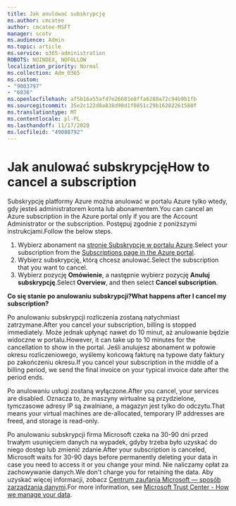 ```yaml
---
title: Jak anulować subskrypcję
ms.author: cmcatee
author: cmcatee-MSFT
manager: scotv
ms.audience: Admin
ms.topic: article
ms.service: o365-administration
ROBOTS: NOINDEX, NOFOLLOW
localization_priority: Normal
ms.collection: Adm_O365
ms.custom:
- "9003797"
- "6836"
ms.openlocfilehash: af5b16a55afd7e26601e8ffa6288a72c94b9b1fb
ms.sourcegitcommit: 35e2c122d8a838d98d1f0851c29b16282261580f
ms.translationtype: MT
ms.contentlocale: pl-PL
ms.lasthandoff: 11/17/2020
ms.locfileid: "49088792"
---
```

# <a name="how-to-cancel-a-subscription"></a><span data-ttu-id="16c85-102">Jak anulować subskrypcję</span><span class="sxs-lookup"><span data-stu-id="16c85-102">How to cancel a subscription</span></span>

<span data-ttu-id="16c85-103">Subskrypcję platformy Azure można anulować w portalu Azure tylko wtedy, gdy jesteś administratorem konta lub abonamentem.</span><span class="sxs-lookup"><span data-stu-id="16c85-103">You can cancel an Azure subscription in the Azure portal only if you are the Account Administrator or the subscription.</span></span> <span data-ttu-id="16c85-104">Postępuj zgodnie z poniższymi instrukcjami.</span><span class="sxs-lookup"><span data-stu-id="16c85-104">Follow the below steps.</span></span>

1. <span data-ttu-id="16c85-105">Wybierz abonament na [stronie Subskrypcje w portalu Azure](https://ms.portal.azure.com/#blade/Microsoft_Azure_Billing/SubscriptionsBlade).</span><span class="sxs-lookup"><span data-stu-id="16c85-105">Select your subscription from the [Subscriptions page in the Azure portal](https://ms.portal.azure.com/#blade/Microsoft_Azure_Billing/SubscriptionsBlade).</span></span>
2. <span data-ttu-id="16c85-106">Wybierz subskrypcję, którą chcesz anulować.</span><span class="sxs-lookup"><span data-stu-id="16c85-106">Select the subscription that you want to cancel.</span></span>
3. <span data-ttu-id="16c85-107">Wybierz pozycję **Omówienie**, a następnie wybierz pozycję **Anuluj subskrypcję**.</span><span class="sxs-lookup"><span data-stu-id="16c85-107">Select **Overview**, and then select **Cancel subscription**.</span></span>

<span data-ttu-id="16c85-108">**Co się stanie po anulowaniu subskrypcji?**</span><span class="sxs-lookup"><span data-stu-id="16c85-108">**What happens after I cancel my subscription?**</span></span>

<span data-ttu-id="16c85-109">Po anulowaniu subskrypcji rozliczenia zostaną natychmiast zatrzymane.</span><span class="sxs-lookup"><span data-stu-id="16c85-109">After you cancel your subscription, billing is stopped immediately.</span></span> <span data-ttu-id="16c85-110">Może jednak upłynąć nawet do 10 minut, aż anulowanie będzie widoczne w portalu.</span><span class="sxs-lookup"><span data-stu-id="16c85-110">However, it can take up to 10 minutes for the cancellation to show in the portal.</span></span> <span data-ttu-id="16c85-111">Jeśli anulujesz abonament w połowie okresu rozliczeniowego, wyślemy końcową fakturę na typowe daty faktury po zakończeniu okresu.</span><span class="sxs-lookup"><span data-stu-id="16c85-111">If you cancel your subscription in the middle of a billing period, we send the final invoice on your typical invoice date after the period ends.</span></span>

<span data-ttu-id="16c85-112">Po anulowaniu usługi zostaną wyłączone.</span><span class="sxs-lookup"><span data-stu-id="16c85-112">After you cancel, your services are disabled.</span></span> <span data-ttu-id="16c85-113">Oznacza to, że maszyny wirtualne są przydzielone, tymczasowe adresy IP są zwalniane, a magazyn jest tylko do odczytu.</span><span class="sxs-lookup"><span data-stu-id="16c85-113">That means your virtual machines are de-allocated, temporary IP addresses are freed, and storage is read-only.</span></span>

<span data-ttu-id="16c85-114">Po anulowaniu subskrypcji firma Microsoft czeka na 30-90 dni przed trwałym usunięciem danych na wypadek, gdyby trzeba było uzyskać do niego dostęp lub zmienić zdanie.</span><span class="sxs-lookup"><span data-stu-id="16c85-114">After your subscription is canceled, Microsoft waits for 30-90 days before permanently deleting your data in case you need to access it or you change your mind.</span></span> <span data-ttu-id="16c85-115">Nie naliczamy opłat za zachowywanie danych.</span><span class="sxs-lookup"><span data-stu-id="16c85-115">We don't charge you for retaining the data.</span></span> <span data-ttu-id="16c85-116">Aby uzyskać więcej informacji, zobacz [Centrum zaufania Microsoft — sposób zarządzania danymi](https://www.microsoft.com/trust-center/privacy/data-management#leave).</span><span class="sxs-lookup"><span data-stu-id="16c85-116">For more information, see [Microsoft Trust Center - How we manage your data](https://www.microsoft.com/trust-center/privacy/data-management#leave).</span></span>

